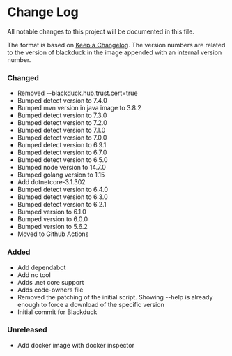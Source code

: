 # Change Log
All notable changes to this project will be documented in this file.

The format is based on [Keep a Changelog](http://keepachangelog.com/).
The version numbers are related to the version of blackduck in the image appended with an internal version number.

### Changed
- Removed --blackduck.hub.trust.cert=true
- Bumped detect version to 7.4.0
- Bumped mvn version in java image to 3.8.2 
- Bumped detect version to 7.3.0
- Bumped detect version to 7.2.0
- Bumped detect version to 7.1.0
- Bumped detect version to 7.0.0
- Bumped detect version to 6.9.1
- Bumped detect version to 6.7.0
- Bumped detect version to 6.5.0
- Bumped node version to 14.7.0
- Bumped golang version to 1.15
- Add dotnetcore-3.1.302
- Bumped detect version to 6.4.0
- Bumped detect version to 6.3.0
- Bumped detect version to 6.2.1
- Bumped version to 6.1.0
- Bumped version to 6.0.0
- Bumped version to 5.6.2
- Moved to Github Actions 

### Added
- Add dependabot
- Add nc tool
- Adds .net core support
- Adds code-owners file
- Removed the patching of the initial script. 
  Showing --help is already enough to force a download of the specific version
- Initial commit for Blackduck

### Unreleased
- Add docker image with docker inspector
